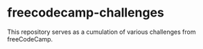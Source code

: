 # freecodecamp-challenges
This repository serves as a cumulation of various challenges from freeCodeCamp.

